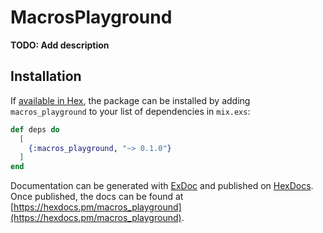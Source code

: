 # MacrosPlayground

**TODO: Add description**

## Installation

If [available in Hex](https://hex.pm/docs/publish), the package can be installed
by adding `macros_playground` to your list of dependencies in `mix.exs`:

```elixir
def deps do
  [
    {:macros_playground, "~> 0.1.0"}
  ]
end
```

Documentation can be generated with [ExDoc](https://github.com/elixir-lang/ex_doc)
and published on [HexDocs](https://hexdocs.pm). Once published, the docs can
be found at [https://hexdocs.pm/macros_playground](https://hexdocs.pm/macros_playground).

